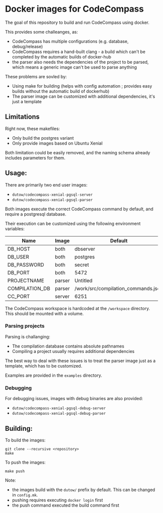 Docker images for CodeCompass
===

The goal of this repository to build and run CodeCompass using docker.

This provides some challeanges, as:

* CodeCompass has multiple configurations (e.g. database, debug/release)
* CodeCompass requires a hand-built clang - a build which can't be completed by the automatic builds of docker-hub
* the parser also needs the dependencies of the project to be parsed, which means a generic image can't be used to parse anything

These problems are sovled by:

* Using make for building (helps with config automation ; provides easy builds without the automatic build of dockerhub)
* The parser image can be customized with additional dependencies, it's just a template

Limitations
----

Right now, these makefiles:

* Only build the postgres variant
* Only provide images based on Ubuntu Xenial

Both limitation could be easily removed, and the naming schema already includes parameters for them.

Usage:
----

There are primarily two end user images:

* `dutow/codecompass-xenial-pgsql-server`
* `dutow/codecompass-xenial-pgsql-parser`

Both images execute the correct CodeCompass command by default, and require a postgresql database.

Their execution can be customized using the following environment variables:

| Name           | Image  | Default                             |
|----------------|--------|-------------------------------------|
| DB_HOST        | both   | dbserver                            |
| DB_USER        | both   | postgres                            |
| DB_PASSWORD    | both   | secret                              |
| DB_PORT        | both   | 5472                                |
| PROJECTNAME    | parser | Untitled                            |
| COMPILATION_DB | parser | /work/src/compilation_commands.json |
| CC_PORT        | server | 6251                                |

The CodeCompass workspace is hardcoded at the `/workspace` directory. This should be mounted with a volume.

### Parsing projects

Parsing is challanging:

* The compilation database contains absolute pathnames
* Compiling a project usually requires additional dependencies

The best way to deal with these issues is to treat the parser image just as a template, which has to be customized.

Examples are provided in the `examples` directory.

### Debugging

For debugging issues, images with debug binaries are also provided:

* `dutow/codecompass-xenial-pgsql-debug-server`
* `dutow/codecompass-xenial-pgsql-debug-parser`

Building:
----

To build the images:

```
git clone --recursive <repository>
make
```

To push the images:
```
make push
```

Note:

* the images build with the `dutow/` prefix by default. This can be changed in `config.mk`.
* pushing requires executing `docker login` first
* the push command executed the build command first

